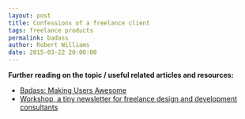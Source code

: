```yaml
---
layout: post
title: Confessions of a freelance client
tags: freelance products
permalink: badass
author: Robert Williams
date: 2015-03-22 20:00:00
---
```


**Further reading on the topic / useful related articles and resources:**

- [Badass: Making Users Awesome](http://www.amazon.com/gp/product/1491919019/ref=as_li_tl?ie=UTF8&camp=1789&creative=9325&creativeASIN=1491919019&linkCode=as2&tag=workshop0a2-20&linkId=EXE2Z3OLENCTUPRU)
- [Workshop, a tiny newsletter for freelance design and development consultants](http://letsworkshop.com)